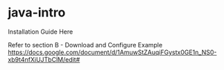 # java-intro

Installation Guide Here

Refer to section B - Download and Configure Example
https://docs.google.com/document/d/1AmuwStZAuqiFGystx0GE1n_NS0-xb9t4nfXiUJTbClM/edit#